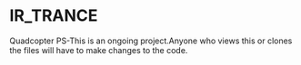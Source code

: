 # IR_TRANCE
Quadcopter
PS-This is an ongoing project.Anyone who views this or clones the files will have to make changes to the code.
